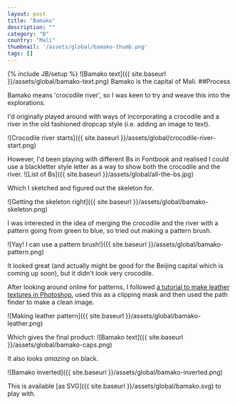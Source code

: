 ```yaml
---
layout: post
title: "Bamako"
description: ""
category: "B"
country: "Mali"
thumbnail: '/assets/global/bamako-thumb.png'
tags: []
---
```

{% include JB/setup %}
![Bamako text]({{ site.baseurl }}/assets/global/bamako-text.png)
Bamako is the capital of Mali.
##Process

Bamako means 'crocodile river', so I was keen to try and weave this into the explorations. 

I'd originally played around with ways of incorporating a crocodile and a river in the old fashioned dropcap style (i.e. adding an image to text).

![Crocodile river starts]({{ site.baseurl }}/assets/global/crocodile-river-start.png)

However, I'd been playing with different Bs in Fontbook and realised I could use a blackletter style letter as a way to show both the crocodile and the river.
![List of Bs]({{ site.baseurl }}/assets/global/all-the-bs.jpg)

Which I sketched and figured out the skeleton for.

![Getting the skeleton right]({{ site.baseurl }}/assets/global/bamako-skeleton.png)

I was interested in the idea of merging the crocodile and the river with a pattern going from green to blue, so tried out making a pattern brush.

![Yay! I can use a pattern brush!]({{ site.baseurl }}/assets/global/bamako-pattern.png)

It looked great (and actually might be good for the Beijing capital which is coming up soon), but it didn't look very crocodile.

After looking around online for patterns, I followed [a tutorial to make leather textures in Photoshop](http://design.tutsplus.com/tutorials/create-your-own-leather-texture-using-adobe-illustrator--vector-5572), used this as a clipping mask and then used the path finder to make a clean image.

![Making leather pattern]({{ site.baseurl }}/assets/global/bamako-leather.png)

Which gives the final product:
![Bamako text]({{ site.baseurl }}/assets/global/bamako-caps.png)

It also looks *amazing* on black. 

![Bamako inverted]({{ site.baseurl }}/assets/global/bamako-inverted.png)

This is available [as SVG]({{ site.baseurl }}/assets/global/bamako.svg) to play with.
